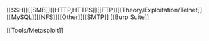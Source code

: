 [[SSH]][[SMB]][[HTTP,HTTPS]][[FTP]][[Theory/Exploitation/Telnet]][[MySQL]][[NFS]][[Other]][[SMTP]]
[[Burp Suite]]

[[Tools/Metasploit]]